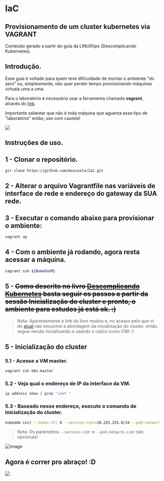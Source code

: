 # IaC
## Provisionamento de um cluster kubernetes via VAGRANT

Conteúdo gerado a partir do guia da LINUXtips (Descomplicando Kubernetes).

## Introdução.

Esse guia é voltado para quem teve dificuldade de montar o ambiente "do zero" ou, simplesmente, não quer perder tempo provisionando máquinas virtuais uma a uma. 

Para o laboratório é necessário usar a ferramenta chamada **vagrant**, através do [link](https://www.vagrantup.com/downloads).

Importante salientar que não é toda máquina que aguenta esse tipo de "laboratório" então, use com cautela!

![](https://giffiles.alphacoders.com/207/207963.gif)

## Instruções de uso.

## 1 - Clonar o repositório.

```bash
git clone https://github.com/mascosta/IaC.git
```

## 2 - Alterar o arquivo **Vagrantfile** nas variáveis de interface de rede e endereço do gateway da **SUA** rede.

## 3 - Executar o comando abaixo para provisionar o ambiente:

```bash
vagrant up
```
## 4 - Com o ambiente já rodando, agora resta acessar a máquina.

```bash
vagrant ssh ${NomeDaVM}
```
## 5 - ~~Como descrito no livro [Descomplicando Kubernetes](https://livro.descomplicandokubernetes.com.br/pt/day_one/descomplicando_kubernetes.html) basta seguir os passos a partir da sessão **Inicialização do cluster** e pronto, o ambiente para estudos já está ok. :)~~

>    Nota: Aparentemente o link do livro mudou e, no acesso pelo que vi do [atual](https://github.com/badtuxx/DescomplicandoKubernetes) não encontrei a abordagem da inicialização do cluster, então, segue versão inicializando e usando o calico como CNI! :)

## 5 - Inicialização do cluster

### 5.1 - Acesse a VM master.

```bash
vagrant ssh k8s-master
```

### 5.2 - Veja qual o endereço de IP da interface da VM.


```bash
ip address show | grep "inet "
```

### 5.3 - Baseado nesse endereço, execute o comando de inicialização do cluster.


```bash
kubeadm init --token-ttl 0 --service-cidr=10.255.255.0/24 --pod-network-cidr=10.244.0.0/16 --apiserver-advertise-address=<IP_da_Interface>
```
> Nota:  Os parâmetros ```--service-cidr``` e ```--pod-network-cidr``` são opcionais!


![image](https://user-images.githubusercontent.com/55152388/164872900-2f0f2365-4621-417b-a3f4-c3d9f88f5938.png)


## Agora é correr pro abraço! :D

![](https://chemnitzer.linux-tage.de/2017/static/img/box/tuxel.gif)

